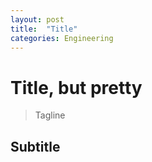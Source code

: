 ```yaml
---
layout: post
title:  "Title"
categories: Engineering
---
```


# Title, but pretty

> Tagline

## Subtitle